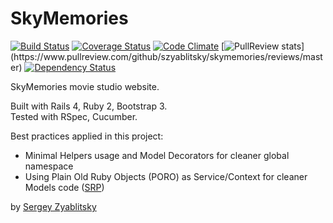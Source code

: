 # SkyMemories

[![Build Status](https://travis-ci.org/szyablitsky/skymemories.png?branch=master)](https://travis-ci.org/szyablitsky/skymemories)
[![Coverage Status](https://coveralls.io/repos/szyablitsky/skymemories/badge.png)](https://coveralls.io/r/szyablitsky/skymemories)
[![Code Climate](https://codeclimate.com/github/szyablitsky/skymemories.png)](https://codeclimate.com/github/szyablitsky/skymemories)
[![PullReview stats](https://www.pullreview.com/github/szyablitsky/skymemories/badges/master.svg?)](https://www.pullreview.com/github/szyablitsky/skymemories/reviews/master)
[![Dependency Status](https://gemnasium.com/szyablitsky/skymemories.png)](https://gemnasium.com/szyablitsky/skymemories)

SkyMemories movie studio website.

Built with Rails 4, Ruby 2, Bootstrap 3.  
Tested with RSpec, Cucumber.

Best practices applied in this project:
* Minimal Helpers usage and Model Decorators for cleaner global namespace
* Using Plain Old Ruby Objects (PORO) as Service/Context for cleaner Models code ([SRP])

[SRP]: http://en.wikipedia.org/wiki/Single_responsibility_principle

by [Sergey Zyablitsky](http://finch.pro/)